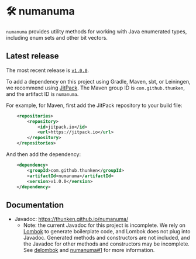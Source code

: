 # 🛠 numanuma

`numanuma` provides utility methods for working with Java enumerated types, including enum sets and other bit vectors.


## Latest release

The most recent release is [`v1.0.0`](https://github.com/thunken/numanuma/releases/tag/v1.0.0).

To add a dependency on this project using Gradle, Maven, sbt, or Leiningen, we recommend using [JitPack](https://jitpack.io/#thunken/numanuma/v1.0.0). The Maven group ID is `com.github.thunken`, and the artifact ID is `numanuma`.

For example, for Maven, first add the JitPack repository to your build file:
```xml
	<repositories>
		<repository>
		    <id>jitpack.io</id>
		    <url>https://jitpack.io</url>
		</repository>
	</repositories>
```

And then add the dependency:
```xml
	<dependency>
	    <groupId>com.github.thunken</groupId>
	    <artifactId>numanuma</artifactId>
	    <version>v1.0.0</version>
	</dependency>
```

## Documentation

* Javadoc: https://thunken.github.io/numanuma/
  * Note: the current Javadoc for this project is incomplete. We rely on [Lombok](https://projectlombok.org/) to generate boilerplate code, and Lombok does not plug into Javadoc. Generated methods and constructors are not included, and the Javadoc for other methods and constructors may be incomplete. See [delombok](https://projectlombok.org/features/delombok) and [numanuma#1](https://github.com/thunken/numanuma/issues/1) for more information.
